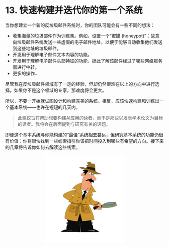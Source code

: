 # 13. 快速构建并迭代你的第一个系统

当你想建立一个新的反垃圾邮件系统时，你的团队可能会有一些不同的想法：

- 收集海量的垃圾邮件作为训练集。例如，设置一个“蜜罐 (honeypot)”：故意向垃圾邮件系统发送一些虚假的电子邮件地址，以便于能够自动收集他们发送到这些地址的垃圾邮件。
- 开发用于理解电子邮件文本内容的功能。
- 开发用于理解电子邮件头部特征的功能，据此了解该邮件经过了哪些网络服务器进行中转。
- 更多的操作...

尽管我在反垃圾邮件领域有了一定的经验，但却仍然很难在以上的方向中进行选择。如果你不是这个领域的专家，那难度将会更大。

所以，不要一开始就试图设计和构建完美的系统。相反，应该快速构建和训练出一个基本系统——也许在短短的几天内。
> 此建议旨在帮助想要构建AI应用的读者，而不是那些以发表学术论文为目标的读者。我将会在后面提到与研究有关的话题。

即便这个基本系统与你能构建的“最佳”系统相去甚远，但研究基本系统的功能仍很有价值：你将很快找到一些线索指引你该把时间投入到哪些有希望的方向。接下来的几章将告诉你如何去解读这些线索。

<p align="center">
    <img src="figs/exploration.jpg" height="50%" width="50%">
</p>

